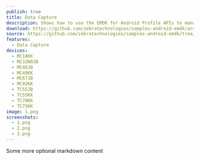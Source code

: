 ```yaml
---
publish: true
title: Data Capture
description: Shows how to use the EMDK for Android Profile APIs to manage Data Capture profiles. 
download: https://github.com/zebratechnologies/samples-android-emdk/archive/ProfileDataCaptureSample1-Java.zip
source: https://github.com/zebratechnologies/samples-android-emdk/tree/ProfileDataCaptureSample1-Java
features: 
  - Data Capture
devices: 
  - MC18KK
  - MC32N0JB
  - MC40JB
  - MC40KK
  - MC67JB
  - MC92KK
  - TC55JB
  - TC55KK
  - TC70KK
  - TC75KK
image: 1.png
screenshots: 
  - 1.png
  - 2.png
  - 3.png
---
```


Some more optional markdown content